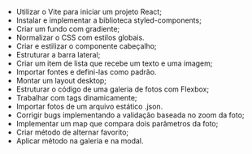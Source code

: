 - Utilizar o Vite para iniciar um projeto React;
- Instalar e implementar a biblioteca styled-components;
- Criar um fundo com gradiente;
- Normalizar o CSS com estilos globais.
- Criar e estilizar o componente cabeçalho;
- Estruturar a barra lateral;
- Criar um item de lista que recebe um texto e uma imagem;
- Importar fontes e defini-las como padrão.
- Montar um layout desktop;
- Estruturar o código de uma galeria de fotos com Flexbox;
- Trabalhar com tags dinamicamente;
- Importar fotos de um arquivo estático .json.
- Corrigir bugs implementando a validação baseada no zoom da foto;
- Implementar um map que compara dois parâmetros da foto;
- Criar método de alternar favorito;
- Aplicar método na galeria e na modal.
